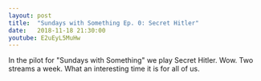 ```yaml
---
layout: post
title:  "Sundays with Something Ep. 0: Secret Hitler"
date:   2018-11-18 21:30:00
youtube: E2uEyL5MuHw
---
```


In the pilot for "Sundays with Something" we play Secret Hitler. Wow. Two streams a week. What an interesting time it is for all of us.
